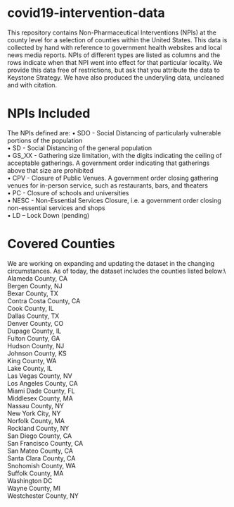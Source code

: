 # covid19-intervention-data
This repository contains Non-Pharmaceutical Interventions (NPIs) at the county level for a selection of counties within the United States. This data is collected by hand with reference to government health websites and local news media reports. NPIs of different types are listed as columns and the rows indicate when that NPI went into effect for that particular locality. We provide this data free of restrictions, but ask that you attribute the data to Keystone Strategy. We have also produced the underyling data, uncleaned and with citation.

# NPIs Included
The NPIs defined are:
•	SDO - Social Distancing of particularly vulnerable portions of the population\
•	SD - Social Distancing of the general population\
•	GS_XX - Gathering size limitation, with the digits indicating the ceiling of acceptable gatherings. A government order indicating that gatherings above that size are prohibited\
•	CPV - Closure of Public Venues. A government order closing gathering venues for in-person service, such as restaurants, bars, and theaters\
•	PC - Closure of schools and universities\
•	NESC - Non-Essential Services Closure, i.e. a government order closing non-essential services and shops\
•	LD – Lock Down (pending)



# Covered Counties
We are working on expanding and updating the dataset in the changing circumstances. As of today, the dataset includes the counties listed below:\ 
Alameda County, CA\
Bergen County, NJ\
Bexar County, TX\
Contra Costa County, CA\
Cook County, IL\
Dallas County, TX\
Denver County, CO\
Dupage County, IL\
Fulton County, GA\
Hudson County, NJ\
Johnson County, KS\
King County, WA\
Lake County, IL\
Las Vegas County, NV\
Los Angeles County, CA\
Miami Dade County, FL\
Middlesex County, MA\
Nassau County, NY\
New York City, NY\
Norfolk County, MA\
Rockland County, NY\
San Diego County, CA\
San Francisco County, CA\
San Mateo County, CA\
Santa Clara County, CA\
Snohomish County, WA\
Suffolk County, MA\
Washington DC\
Wayne County, MI\
Westchester County, NY

